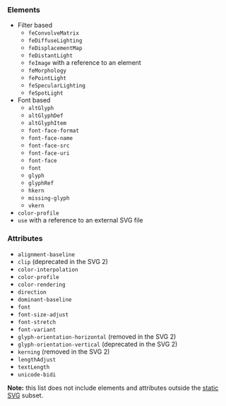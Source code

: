 ### Elements

- Filter based
  - `feConvolveMatrix`
  - `feDiffuseLighting`
  - `feDisplacementMap`
  - `feDistantLight`
  - `feImage` with a reference to an element
  - `feMorphology`
  - `fePointLight`
  - `feSpecularLighting`
  - `feSpotLight`
- Font based
  - `altGlyph`
  - `altGlyphDef`
  - `altGlyphItem`
  - `font-face-format`
  - `font-face-name`
  - `font-face-src`
  - `font-face-uri`
  - `font-face`
  - `font`
  - `glyph`
  - `glyphRef`
  - `hkern`
  - `missing-glyph`
  - `vkern`
- `color-profile`
- `use` with a reference to an external SVG file

### Attributes

- `alignment-baseline`
- `clip` (deprecated in the SVG 2)
- `color-interpolation`
- `color-profile`
- `color-rendering`
- `direction`
- `dominant-baseline`
- `font`
- `font-size-adjust`
- `font-stretch`
- `font-variant`
- `glyph-orientation-horizontal` (removed in the SVG 2)
- `glyph-orientation-vertical` (deprecated in the SVG 2)
- `kerning` (removed in the SVG 2)
- `lengthAdjust`
- `textLength`
- `unicode-bidi`

**Note:** this list does not include elements and attributes outside the
[static SVG](http://www.w3.org/TR/SVG11/feature#SVG-static) subset.
